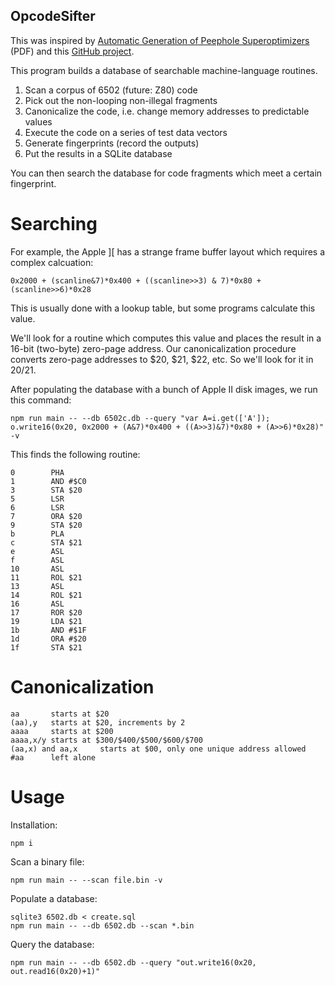 
OpcodeSifter
------------

This was inspired by
[Automatic Generation of Peephole Superoptimizers](https://theory.stanford.edu/~aiken/publications/papers/asplos06.pdf)
(PDF)
and this [GitHub project](https://github.com/RussellSprouts/6502-enumerator).

This program builds a database of searchable machine-language routines.

1. Scan a corpus of 6502 (future: Z80) code
2. Pick out the non-looping non-illegal fragments
3. Canonicalize the code, i.e. change memory addresses to predictable values
4. Execute the code on a series of test data vectors
5. Generate fingerprints (record the outputs)
6. Put the results in a SQLite database

You can then search the database for code fragments which meet a certain
fingerprint.


Searching
=========

For example, the Apple ][ has a strange frame buffer layout which requires a
complex calcuation:

~~~
0x2000 + (scanline&7)*0x400 + ((scanline>>3) & 7)*0x80 + (scanline>>6)*0x28
~~~

This is usually done with a lookup table, but some programs calculate this
value.

We'll look for a routine which computes this value and places the result in a 16-bit
(two-byte) zero-page address.
Our canonicalization procedure converts zero-page addresses to $20, $21,
$22, etc.
So we'll look for it in $20/$21.

After populating the database with a bunch of Apple II disk images, we run this command:

~~~
npm run main -- --db 6502c.db --query "var A=i.get(['A']); o.write16(0x20, 0x2000 + (A&7)*0x400 + ((A>>3)&7)*0x80 + (A>>6)*0x28)" -v
~~~

This finds the following routine:

~~~
0        PHA 
1        AND #$C0
3        STA $20
5        LSR 
6        LSR 
7        ORA $20
9        STA $20
b        PLA 
c        STA $21
e        ASL 
f        ASL 
10       ASL 
11       ROL $21
13       ASL 
14       ROL $21
16       ASL 
17       ROR $20
19       LDA $21
1b       AND #$1F
1d       ORA #$20
1f       STA $21
~~~



Canonicalization
================

~~~
aa       starts at $20
(aa),y   starts at $20, increments by 2
aaaa     starts at $200
aaaa,x/y starts at $300/$400/$500/$600/$700
(aa,x) and aa,x     starts at $00, only one unique address allowed
#aa      left alone
~~~

Usage
=====

Installation:
~~~
npm i
~~~

Scan a binary file:
~~~
npm run main -- --scan file.bin -v
~~~

Populate a database:
~~~
sqlite3 6502.db < create.sql
npm run main -- --db 6502.db --scan *.bin
~~~

Query the database:
~~~
npm run main -- --db 6502.db --query "out.write16(0x20, out.read16(0x20)+1)"
~~~
